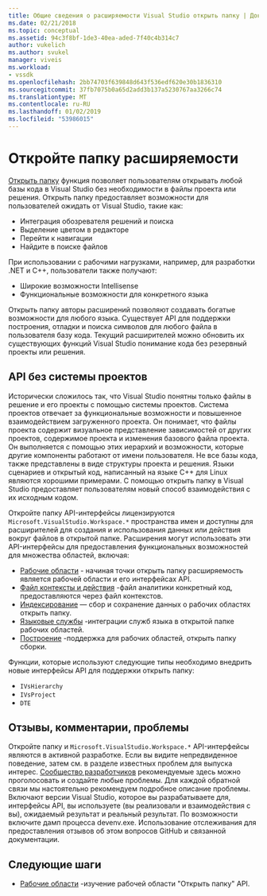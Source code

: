 ```yaml
---
title: Общие сведения о расширяемости Visual Studio открыть папку | Документация Майкрософт
ms.date: 02/21/2018
ms.topic: conceptual
ms.assetid: 94c3f8bf-1de3-40ea-aded-7f40c4b314c7
author: vukelich
ms.author: svukel
manager: viveis
ms.workload:
- vssdk
ms.openlocfilehash: 2bb74703f639848d643f536edf620e30b1836310
ms.sourcegitcommit: 37fb7075b0a65d2add3b137a5230767aa3266c74
ms.translationtype: MT
ms.contentlocale: ru-RU
ms.lasthandoff: 01/02/2019
ms.locfileid: "53986015"
---
```

# <a name="open-folder-extensibility"></a>Откройте папку расширяемости

[Открыть папку](../ide/develop-code-in-visual-studio-without-projects-or-solutions.md) функция позволяет пользователям открывать любой базы кода в Visual Studio без необходимости в файлы проекта или решения. Открыть папку предоставляет возможности для пользователей ожидать от Visual Studio, такие как:

* Интеграция обозревателя решений и поиска
* Выделение цветом в редакторе
* Перейти к навигации
* Найдите в поиске файлов

При использовании с рабочими нагрузками, например, для разработки .NET и C++, пользователи также получают:

* Широкие возможности Intellisense
* Функциональные возможности для конкретного языка

Открыть папку авторы расширений позволяют создавать богатые возможности для любого языка. Существует API для поддержки построения, отладки и поиска символов для любого файла в пользователя базу кода. Текущий расширителей можно обновить их существующих функций Visual Studio понимание кода без резервный проекты или решения.

## <a name="an-api-without-project-systems"></a>API без системы проектов

Исторически сложилось так, что Visual Studio понятны только файлы в решение и его проекты с помощью системы проектов. Система проектов отвечает за функциональные возможности и повышенное взаимодействием загруженного проекта. Он понимает, что файлы проекта содержит визуальное представление зависимостей от других проектов, содержимое проекта и изменения базового файла проекта. Он выполняется с помощью этих иерархий и возможности, которые другие компоненты работают от имени пользователя. Не все базы кода, также представлены в виде структуры проекта и решения. Языки сценариев и открытый код, написанный на языке C++ для Linux являются хорошими примерами. С помощью открыть папку в Visual Studio предоставляет пользователям новый способ взаимодействия с их исходным кодом.

Откройте папку API-интерфейсы лицензируются `Microsoft.VisualStudio.Workspace.*` пространства имен и доступны для расширителей для создания и использования данных или действия вокруг файлов в открытой папке. Расширения могут использовать эти API-интерфейсы для предоставления функциональных возможностей для множества областей, включая:

- [Рабочие области](workspaces.md) - начиная точки открыть папку расширяемость является рабочей области и его интерфейсах API.
- [Файл контексты и действия](workspace-file-contexts.md) -файл аналитики конкретный код, предоставляются через файл контекстов.
- [Индексирование](workspace-indexing.md) — сбор и сохранение данных о рабочих областях открыть папку.
- [Языковые службы](workspace-language-services.md) -интеграции служб языка в открытой папке рабочих областей.
- [Построение](workspace-build.md) -поддержка для рабочих областей, открыть папку сборки.

Функции, которые используют следующие типы необходимо внедрить новые интерфейсы API для поддержки открыть папку:

- `IVsHierarchy`
- `IVsProject`
- `DTE`

## <a name="feedback-comments-issues"></a>Отзывы, комментарии, проблемы

Откройте папку и `Microsoft.VisualStudio.Workspace.*` API-интерфейсы являются в активной разработке. Если вы видите непредвиденное поведение, затем см. в разделе известных проблем для выпуска интерес. [Сообщество разработчиков](https://developercommunity.visualstudio.com) рекомендуемые здесь можно проголосовать и создайте любые проблемы. Для каждой обратной связи мы настоятельно рекомендуем подробное описание проблемы. Включают версии Visual Studio, которое вы разрабатываете для, интерфейсы API, вы используете (вы реализовали и взаимодействия с вы), ожидаемый результат и реальный результат. По возможности включите дамп процесса devenv.exe. Использование отслеживания для предоставления отзывов об этом вопросов GitHub и связанной документации.

## <a name="next-steps"></a>Следующие шаги

* [Рабочие области](workspaces.md) -изучение рабочей области "Открыть папку" API.
